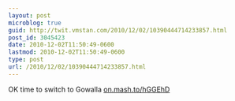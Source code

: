 ```yaml
---
layout: post
microblog: true
guid: http://twit.vmstan.com/2010/12/02/10390444714233857.html
post_id: 3045423
date: 2010-12-02T11:50:49-0600
lastmod: 2010-12-02T11:50:49-0600
type: post
url: /2010/12/02/10390444714233857.html
---
```

OK time to switch to Gowalla [on.mash.to/hGGEhD](http://on.mash.to/hGGEhD)
